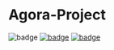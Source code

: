 # Agora-Project
<img src="https://img.shields.io/badge/dynamic/json?color=099dfd&amp;label=Agora-RTC&amp;query=%24.usage&amp;url=https%3A%2F%2Fconsole-open-staging.agoralab.co%2Fopen-api%2Fv1%2Fbadge%2Fproject%2F7be6ad89b7392ef4b3fbb5398eee5f21%3A847fdd0db89ed13f74" alt="badge">
<a href="https://agora.io" target="_blank"><img src="https://img.shields.io/badge/dynamic/json?color=099dfd&labelColor=002550&style=flat-square&cacheSeconds=360000&label=Agora-RTC&query=%24.usage&url=https%3A%2F%2Fconsole-open-staging.agoralab.co%2Fopen-api%2Fv1%2Fbadge%2Fproject%2F4c40e98d170694ca58067de6dcffc586%3A3ac20fe38b3d9cef71&link=https%3A%2F%2Fagora.io" alt="badge" /></a>
<a href="https://agora.io"><img src="https://img.shields.io/badge/dynamic/json?color=099dfd&labelColor=002550&style=flat-square&cacheSeconds=360000&label=Agora-RTC&query=%24.usage&url=https%3A%2F%2Fconsole-open-staging.agoralab.co%2Fopen-api%2Fv1%2Fbadge%2Fproject%2F62b8ee1fd02de4cfa2bf4c129d98ddc8%3A3090d50aec2f67469c&link=https%3A%2F%2Fagora.io" alt="badge" /></a>
